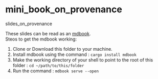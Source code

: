 # mini_book_on_provenance
slides_on_provenance  

These slides can be read as an [mdbook](https://rust-lang.github.io/mdBook/).  
Steos to get the mdbook working:

1. Clone or Download this folder to your machine.
2. Install mdbook using the command : `cargo install mdbook`
3. Make the working directory of your shell to point to the root of this folder : ` cd ~/path/to/this/folder `
4. Run the command : `mdbook serve --open`
